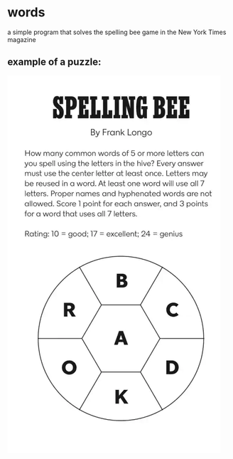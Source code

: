 # words
a simple program that solves the spelling bee game in the New York Times magazine

## example of a puzzle:

![spelling bee](https://github.com/Neywiny/words/blob/master/spelling%20bee%20real.jpg)
